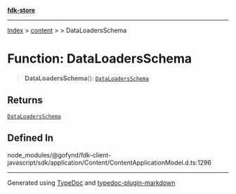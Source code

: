 [**fdk-store**](../../../README.md)
***

[Index](../../../API.md) > [content](../../README.md) > [<internal>](../README.md) > DataLoadersSchema

# Function: DataLoadersSchema

> **DataLoadersSchema**(): [`DataLoadersSchema`](../type-aliases/type-alias.DataLoadersSchema.md)

## Returns

[`DataLoadersSchema`](../type-aliases/type-alias.DataLoadersSchema.md)

## Defined In

node\_modules/@gofynd/fdk-client-javascript/sdk/application/Content/ContentApplicationModel.d.ts:1296

***
Generated using [TypeDoc](https://typedoc.org/) and [typedoc-plugin-markdown](https://www.npmjs.com/package/typedoc-plugin-markdown)
